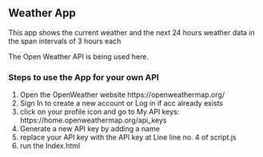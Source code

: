 <h2>Weather App</h2>

<p>This app shows the current weather and the next 24 hours weather data in the span intervals of 3 hours each</p>

<p>The Open Weather API is being used here. </p>

<h3>Steps to use the App for your own API</h3>

<ol>
  <li>Open the OpenWeather website https://openweathermap.org/</li>
  <li>Sign In to create a new account or Log in if acc already exists</li>
  <li>click on your profile icon and go to My API keys: https://home.openweathermap.org/api_keys</li>
  <li>Generate a new API key by adding a name</li>
  <li> replace your API key with the API key at Line line no. 4 of script.js</li>
  <li>run the Index.html</li>
</ol>
